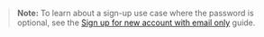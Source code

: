 > **Note:** To learn about a sign-up use case where the password is optional, see the [Sign up for new account with email only](/docs/guides/pwd-optional-new-sign-up-email/aspnet/main/) guide.
